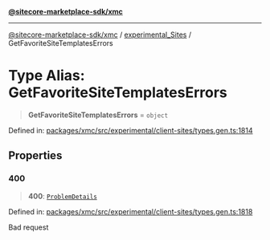 [**@sitecore-marketplace-sdk/xmc**](../../../../README.md)

***

[@sitecore-marketplace-sdk/xmc](../../../../README.md) / [experimental\_Sites](../README.md) / GetFavoriteSiteTemplatesErrors

# Type Alias: GetFavoriteSiteTemplatesErrors

> **GetFavoriteSiteTemplatesErrors** = `object`

Defined in: [packages/xmc/src/experimental/client-sites/types.gen.ts:1814](https://github.com/Sitecore/marketplace-sdk/blob/main/packages/xmc/src/experimental/client-sites/types.gen.ts#L1814)

## Properties

### 400

> **400**: [`ProblemDetails`](ProblemDetails.md)

Defined in: [packages/xmc/src/experimental/client-sites/types.gen.ts:1818](https://github.com/Sitecore/marketplace-sdk/blob/main/packages/xmc/src/experimental/client-sites/types.gen.ts#L1818)

Bad request
